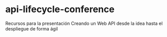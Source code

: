 # api-lifecycle-conference
Recursos para la presentación Creando un Web API desde la idea hasta el despliegue de forma ágil 
